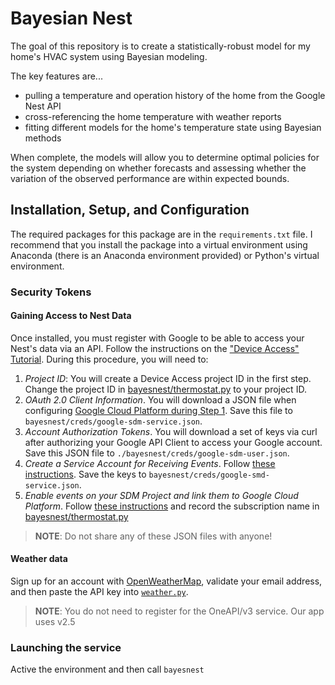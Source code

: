 # Bayesian Nest

The goal of this repository is to create a statistically-robust model for my home's HVAC system using Bayesian modeling.

The key features are...
- pulling a temperature and operation history of the home from the Google Nest API
- cross-referencing the home temperature with weather reports
- fitting different models for the home's temperature state using Bayesian methods

When complete, the models will allow you to determine optimal policies for the system 
depending on whether forecasts and assessing whether the variation of the observed performance
are within expected bounds.

## Installation, Setup, and Configuration

The required packages for this package are in the `requirements.txt` file. 
I recommend that you install the package into a virtual environment using Anaconda
(there is an Anaconda environment provided) or Python's virtual environment.

### Security Tokens

#### Gaining Access to Nest Data

Once installed, you must register with Google to be able to access your Nest's data via an API.
Follow the instructions on the ["Device Access" Tutorial](https://developers.google.com/nest/device-access/registration).
During this procedure, you will need to:

1. *Project ID*: You will create a Device Access project ID in the first step. Change the project ID in
   [bayesnest/thermostat.py](./bayesnest/thermostat.py) to your project ID. 
2. *OAuth 2.0 Client Information*. You will download a JSON file when 
   configuring [Google Cloud Platform during Step 1](https://developers.google.com/nest/device-access/get-started#set_up_google_cloud_platform).
   Save this file to `bayesnest/creds/google-sdm-service.json`.
3. *Account Authorization Tokens*. You will download a set of keys via curl after authorizing your Google API Client
    to access your Google account. Save this JSON file to `./bayesnest/creds/google-sdm-user.json`.
4. *Create a Service Account for Receiving Events*. Follow [these instructions](https://developers.google.com/nest/device-access/api/events#service_accounts).
   Save the keys to `bayesnest/creds/google-smd-service.json`.
5. *Enable events on your SDM Project and link them to Google Cloud Platform*. Follow
   [these instructions](https://developers.google.com/nest/device-access/api/events#enable-events) and 
   record the subscription name in [bayesnest/thermostat.py](./bayesnest/thermostat.py)
 
> **NOTE**: Do not share any of these JSON files with anyone!

#### Weather data

Sign up for an account with [OpenWeatherMap](https://openweathermap.org/), validate your email address, 
and then paste the API key into [`weather.py`](./bayesnest/weather.py).

> **NOTE**: You do not need to register for the OneAPI/v3 service. Our app uses v2.5 

### Launching the service

Active the environment and then call `bayesnest`
